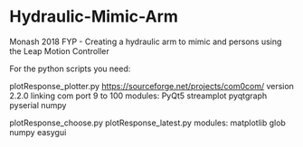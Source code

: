 # Hydraulic-Mimic-Arm
Monash 2018 FYP - Creating a hydraulic arm to mimic and persons using the Leap Motion Controller




For the python scripts you need:

plotResponse_plotter.py
	https://sourceforge.net/projects/com0com/ version 2.2.0 linking com port 9 to 100
	modules:
		PyQt5
		streamplot
		pyqtgraph
		pyserial
		numpy
		
plotResponse_choose.py
plotResponse_latest.py
	modules:
		matplotlib
		glob
		numpy
		easygui